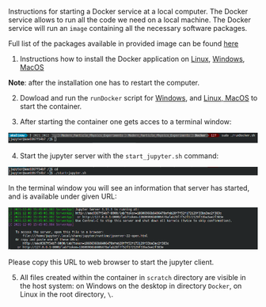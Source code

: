 Instructions for starting a Docker service at a local computer. 
The Docker service allows to run all the code we need on a local machine. The Docker service will run an ```image```
containing all the necessary software packages.

Full list of the packages available in provided image can be found [here](https://hub.docker.com/r/akalinow/root-fedora35)


1. Instructions how to install the Docker application on 
[Linux](https://docs.docker.com/install/linux/docker-ce/fedora/), 
[Windows](https://docs.docker.com/docker-for-windows/),
[MacOS](https://docs.docker.com/docker-for-mac/install/)

**Note**: after the installation one has to restart the computer.

2. Dowload and run the ```runDocker``` script for [Windows](runDocker.bat), and [Linux, MacOS](runDocker.sh) 
   to start the container.

3. After starting the container one gets acces to a terminal window:

![terminal_1.png](terminal_1.png)


4. Start the jupyter server with the ```start_jupyter.sh``` command:

![terminal_2.png](terminal_2.png)

In the terminal window you will see an information that server has started, and is available under given URL:

![terminal_3.png](terminal_3.png)

Please copy this URL to web browser to start the jupyter client.

5. All files created within the container in ```scratch``` directory are visible in the host system:
on Windows on the desktop in directory ```Docker```, on Linux in the root directory, ```\```.







